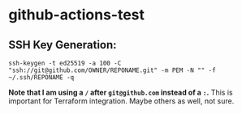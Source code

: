 # github-actions-test

## SSH Key Generation:
```
ssh-keygen -t ed25519 -a 100 -C "ssh://git@github.com/OWNER/REPONAME.git" -m PEM -N "" -f ~/.ssh/REPONAME -q
```
**Note that I am using a `/` after `git@github.com` instead of a `:`.** This is important for Terraform integration. Maybe others as well, not sure.
